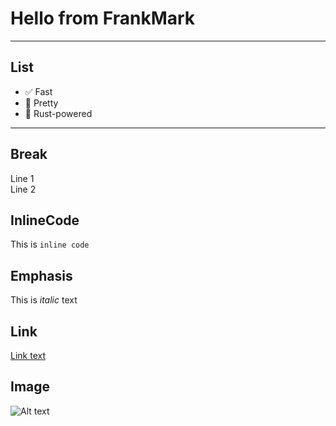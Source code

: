 # Hello from FrankMark

---

## List

- ✅ Fast
- 🎨 Pretty
- 🦀 Rust-powered

--- 

## Break

Line 1\
Line 2

## InlineCode

This is `inline code`

## Emphasis

This is *italic* text

## Link

[Link text](https://example.com "Title")


## Image

![Alt text](https://external-content.duckduckgo.com/iu/?u=https%3A%2F%2Fwww.digifloor.com%2Fwp-content%2Fuploads%2F2023%2F06%2FBest-Free-AI-Image-Generator.jpg&f=1&nofb=1&ipt=d4c1acd6131469886dda239bbd6f663139f5a51cd7804d373d9e3c091b6b681a)